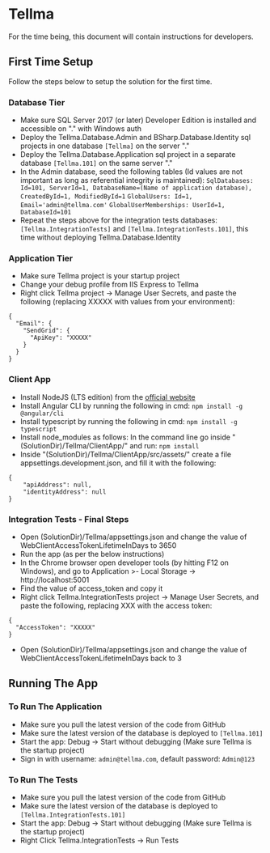 ﻿# Tellma
For the time being, this document will contain instructions for developers.

## First Time Setup
Follow the steps below to setup the solution for the first time.

### Database Tier
- Make sure SQL Server 2017 (or later) Developer Edition is installed and accessible on "." with Windows auth
- Deploy the Tellma.Database.Admin and BSharp.Database.Identity sql projects in one database `[Tellma]` on the server "."
- Deploy the Tellma.Database.Application sql project in a separate database `[Tellma.101]` on the same server "."
- In the Admin database, seed the following tables (Id values are not important as long as referential integrity is maintained): 
	`SqlDatabases: Id=101, ServerId=1, DatabaseName=(Name of application database), CreatedById=1, ModifiedById=1`
	`GlobalUsers: Id=1, Email='admin@tellma.com'`
	`GlobalUserMemberships: UserId=1, DatabaseId=101`
- Repeat the steps above for the integration tests databases: `[Tellma.IntegrationTests]` and `[Tellma.IntegrationTests.101]`, this time without deploying Tellma.Database.Identity

### Application Tier
- Make sure Tellma project is your startup project
- Change your debug profile from IIS Express to Tellma
- Right click Tellma project -> Manage User Secrets, and paste the following (replacing XXXXX with values from your environment):
```
{
  "Email": {
    "SendGrid": {
      "ApiKey": "XXXXX"
    }
  }
}
```

### Client App
- Install NodeJS (LTS edition) from the [official website](https://nodejs.org/en/)
- Install Angular CLI by running the following in cmd: `npm install -g @angular/cli`
- Install typescript by running the following in cmd: `npm install -g typescript`
- Install node_modules as follows: In the command line go inside "(SolutionDir)/Tellma/ClientApp/" and run: `npm install`
- Inside "(SolutionDir)/Tellma/ClientApp/src/assets/" create a file appsettings.development.json, and fill it with the following:
```
{
    "apiAddress": null,
    "identityAddress": null
}
```

### Integration Tests - Final Steps
- Open (SolutionDir)/Tellma/appsettings.json and change the value of WebClientAccessTokenLifetimeInDays to 3650
- Run the app (as per the below instructions)
- In the Chrome browser open developer tools (by hitting F12 on Windows), and go to Application >- Local Storage -> http://localhost:5001
- Find the value of access_token and copy it
- Right click Tellma.IntegrationTests project -> Manage User Secrets, and paste the following, replacing XXX with the access token:
```
{
  "AccessToken": "XXXXX"
}
```
- Open (SolutionDir)/Tellma/appsettings.json and change the value of WebClientAccessTokenLifetimeInDays back to 3



## Running The App
### To Run The Application
- Make sure you pull the latest version of the code from GitHub
- Make sure the latest version of the database is deployed to `[Tellma.101]`
- Start the app: Debug -> Start without debugging (Make sure Tellma is the startup project)
- Sign in with username: `admin@tellma.com`, default password: `Admin@123`

### To Run The Tests
- Make sure you pull the latest version of the code from GitHub
- Make sure the latest version of the database is deployed to `[Tellma.IntegrationTests.101]`
- Start the app: Debug -> Start without debugging (Make sure Tellma is the startup project)
- Right Click Tellma.IntegrationTests -> Run Tests
